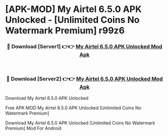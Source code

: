 # [APK-MOD] My Airtel 6.5.0 APK Unlocked - [Unlimited Coins No Watermark Premium] r99z6



<div align="center">
<h3>🔴 Download [Server1] 👉👉 <a href="https://momento.my/?title=My_Airtel_6.5.0_APK_Unlocked">My Airtel 6.5.0 APK Unlocked Mod Apk</a></h3><br>

<h3>🔴 Download [Server2] 👉👉 <a href="https://momento.my/?title=My_Airtel_6.5.0_APK_Unlocked">My Airtel 6.5.0 APK Unlocked Mod Apk</a></h3>
</div>



Download My Airtel 6.5.0 APK Unlocked 

Free APK MOD My Airtel 6.5.0 APK Unlocked [Unlimited Coins No Watermark Premium]

Download My Airtel 6.5.0 APK Unlocked [Unlimited Coins No Watermark Premium] Mod For Android
